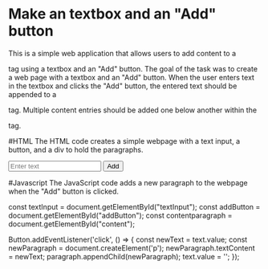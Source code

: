 # Make an textbox and an "Add" button 
This is a simple web application that allows users to add content to a <p> tag using a textbox and an "Add" button.
The goal of the task was to create a web page with a textbox and an "Add" button. When the user enters text in the textbox and clicks the "Add" button, the entered text should be appended to a <p> tag. Multiple content entries should be added one below another within the <p> tag.

#HTML
The HTML code creates a simple webpage with a text input, a button, and a div to hold the paragraphs.

<!DOCTYPE html>
<html lang="en">
<head>
    <meta charset="UTF-8">
    <meta name="viewport" content="width=device-width, initial-scale=1.0">
    <title>Add-Button</title>

</head>
<body>
<div>
    <input type="text" id="text" placeholder="Enter text">
    <button id="addButton">Add</button>
    <div id="para"></div>
</div>
    <script src="index.js"></script>
</body>
</html>

#Javascript
The JavaScript code adds a new paragraph to the webpage when the "Add" button is clicked.

const textInput = document.getElementById("textInput");
const addButton = document.getElementById("addButton");
const contentparagraph = document.getElementById("content");

Button.addEventListener('click', () => {
        const newText = text.value;
        const newParagraph = document.createElement('p');
        newParagraph.textContent = newText;
        paragraph.appendChild(newParagraph);
        text.value = '';
});

